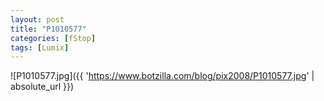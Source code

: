 ```yaml
---
layout: post
title: "P1010577"
categories: [fStop]
tags: [Lumix]
---
```



![P1010577.jpg]({{ 'https://www.botzilla.com/blog/pix2008/P1010577.jpg' | absolute_url }})


